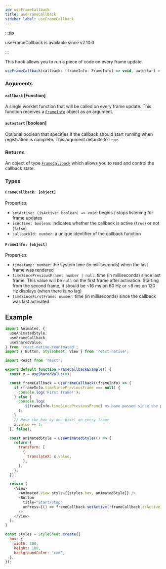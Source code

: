 ```yaml
---
id: useFrameCallback
title: useFrameCallback
sidebar_label: useFrameCallback
---
```


:::tip

useFrameCallback is available since v2.10.0

:::

This hook allows you to run a piece of code on every frame update.

```js
useFrameCallback(callback: (frameInfo: FrameInfo) => void, autostart = true): [FrameCallback]
```

### Arguments

#### `callback` [Function]

A single worklet function that will be called on every frame update.
This function receives a [`FrameInfo`](#frameinfo-object) object as an argument.

#### `autostart` [boolean]

Optional boolean that specifies if the callback should start running when
registration is complete. This argument defaults to `true`.

### Returns

An object of type [`FrameCallback`](#framecallback-object) which allows you to read and control the
callback state.

### Types

#### `FrameCallback: [object]`

Properties:

- `setActive: (isActive: boolean) => void`: begins / stops listening for frame updates
- `isActive: boolean`: indicates whether the callback is active (`true`)
  or not (`false`)
- `callbackId: number`: a unique identifier of the callback function

#### `FrameInfo: [object]`

Properties:

- `timestamp: number`: the system time (in milliseconds) when the last
  frame was rendered
- `timeSincePreviousFrame: number | null`: time (in milliseconds) since last frame. This value
  will be `null` on the first frame after activation. Starting from the second frame,
  it should be ~16 ms on 60 Hz or ~8 ms on 120 Hz displays (when there is no lag)
- `timeSinceFirstFrame: number`: time (in milliseconds) since the callback was last activated

## Example

```js {13-21}
import Animated, {
  useAnimatedStyle,
  useFrameCallback,
  useSharedValue,
} from 'react-native-reanimated';
import { Button, StyleSheet, View } from 'react-native';

import React from 'react';

export default function FrameCallbackExample() {
  const x = useSharedValue(0);

  const frameCallback = useFrameCallback((frameInfo) => {
    if (frameInfo.timeSincePreviousFrame === null) {
      console.log('First frame!');
    } else {
      console.log(
        `${frameInfo.timeSincePreviousFrame} ms have passed since the previous frame`
      );
    }
    // Move the box by one pixel on every frame
    x.value += 1;
  }, false);

  const animatedStyle = useAnimatedStyle(() => {
    return {
      transform: [
        {
          translateX: x.value,
        },
      ],
    };
  });

  return (
    <View>
      <Animated.View style={[styles.box, animatedStyle]} />
      <Button
        title="Start/stop"
        onPress={() => frameCallback.setActive(!frameCallback.isActive)}
      />
    </View>
  );
}

const styles = StyleSheet.create({
  box: {
    width: 100,
    height: 100,
    backgroundColor: 'red',
  },
});
```
